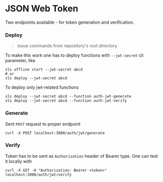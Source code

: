 # JSON Web Token 

Two endpoints available - for token generation and verification.

### Deploy

> Issue commands from repository's root directory

To make this work one has to deploy functions with `--jwt-secret` cli parameter, like

```
sls offline start --jwt-secret abcd
# or 
sls deploy --jwt-secret abcd
```

To deploy only jwt-related functions

```
sls deploy --jwt-secret abcd --function auth-jwt-generate
sls deploy --jwt-secret abcd --function auth-jwt-verify
```

### Generate 
 
Sent `POST` request to proper endpoint

```
curl -X POST localhost:3000/auth/jwt/generate
```

### Verify

Token has to be sent as `Authorization` header of Bearer type. One can test it locally with 

```
curl -X GET -H "Authorization: Bearer <token>" localhost:3000/auth/jwt/verify
```